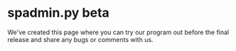 # spadmin.py beta

We've created this page where you can try our program out before the final release and share any bugs or comments with us.
